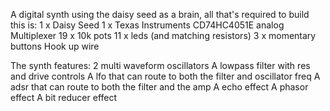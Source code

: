 A digital synth using the daisy seed as a brain, all that's required to build this is:
1 x Daisy Seed
1 x Texas Instruments CD74HC4051E analog Multiplexer
19 x 10k pots
11 x leds (and matching resistors)
3 x momentary buttons
Hook up wire

The synth features:
2 multi waveform oscillators
A lowpass filter with res and drive controls
A lfo that can route to both the filter and oscillator freq
A adsr that can route to both the filter and the amp
A echo effect
A phasor effect
A bit reducer effect
